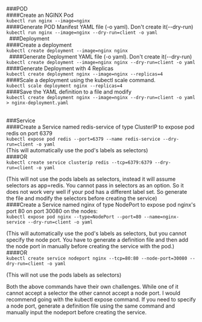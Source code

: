 ###POD  
####Create an NGINX Pod    
```kubectl run nginx --image=nginx```  
####Generate POD Manifest YAML file (-o yaml). Don't create it(--dry-run)  
```kubectl run nginx --image=nginx --dry-run=client -o yaml```  
&nbsp;
###Deployment  
####Create a deployment  
```kubectl create deployment --image=nginx nginx```  
&nbsp;
####Generate Deployment YAML file (-o yaml). Don't create it(--dry-run)  
```kubectl create deployment --image=nginx nginx --dry-run=client -o yaml```  
####Generate Deployment with 4 Replicas  
```kubectl create deployment nginx --image=nginx --replicas=4```  
####Scale a deployment using the kubectl scale command.  
```kubectl scale deployment nginx --replicas=4```  
####Save the YAML definition to a file and modify  
```kubectl create deployment nginx --image=nginx --dry-run=client -o yaml > nginx-deployment.yaml```    
&nbsp;

###Service  
####Create a Service named redis-service of type ClusterIP to expose pod redis on port 6379  
```kubectl expose pod redis --port=6379 --name redis-service --dry-run=client -o yaml```  
(This will automatically use the pod's labels as selectors)  
####OR  
```kubectl create service clusterip redis --tcp=6379:6379 --dry-run=client -o yaml```    

(This will not use the pods labels as selectors, instead it will assume selectors as app=redis. You cannot pass in selectors as an option. So it does not work very well if your pod has a different label set. So generate the file and modify the selectors before creating the service)    
####Create a Service named nginx of type NodePort to expose pod nginx's port 80 on port 30080 on the nodes:  
```kubectl expose pod nginx --type=NodePort --port=80 --name=nginx-service --dry-run=client -o yaml```  

(This will automatically use the pod's labels as selectors, but you cannot specify the node port. You have to generate a definition file and then add the node port in manually before creating the service with the pod.)  
####OR  
```kubectl create service nodeport nginx --tcp=80:80 --node-port=30080 --dry-run=client -o yaml```  

(This will not use the pods labels as selectors)  

Both the above commands have their own challenges. While one of it cannot accept a selector the other cannot accept a node port. I would recommend going with the kubectl expose command. If you need to specify a node port, generate a definition file using the same command and manually input the nodeport before creating the service.  